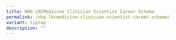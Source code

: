 ```yaml
---
title: NHG LKCMedicine Clinician Scientist Career Scheme
permalink: /nhg-lkcmedicine-clinician-scientist-career-scheme/
variant: tiptap
description: ""
---
```


